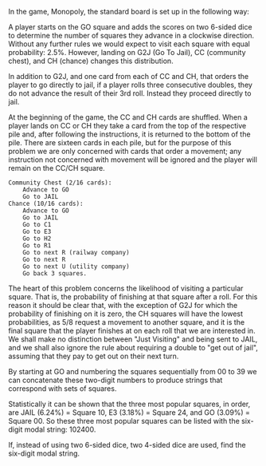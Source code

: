 In the game, Monopoly, the standard board is set up in the following way:

A player starts on the GO square and adds the scores on two 6-sided dice to determine the
number of squares they advance in a clockwise direction. Without any further rules we would
expect to visit each square with equal probability: 2.5%. However, landing on G2J (Go To Jail),
CC (community chest), and CH (chance) changes this distribution.

In addition to G2J, and one card from each of CC and CH, that orders the player to go directly
to jail, if a player rolls three consecutive doubles, they do not advance the result of their
3rd roll. Instead they proceed directly to jail.

At the beginning of the game, the CC and CH cards are shuffled. When a player lands on CC or
CH they take a card from the top of the respective pile and, after following the instructions,
it is returned to the bottom of the pile. There are sixteen cards in each pile, but for the
purpose of this problem we are only concerned with cards that order a movement; any instruction
not concerned with movement will be ignored and the player will remain on the CC/CH square.

    Community Chest (2/16 cards):
        Advance to GO
        Go to JAIL
    Chance (10/16 cards):
        Advance to GO
        Go to JAIL
        Go to C1
        Go to E3
        Go to H2
        Go to R1
        Go to next R (railway company)
        Go to next R
        Go to next U (utility company)
        Go back 3 squares.

The heart of this problem concerns the likelihood of visiting a particular square. That is,
the probability of finishing at that square after a roll. For this reason it should be
clear that, with the exception of G2J for which the probability of finishing on it is zero,
the CH squares will have the lowest probabilities, as 5/8 request a movement to another square,
and it is the final square that the player finishes at on each roll that we are interested in.
We shall make no distinction between "Just Visiting" and being sent to JAIL, and we shall also
ignore the rule about requiring a double to "get out of jail", assuming that they pay to get
out on their next turn.

By starting at GO and numbering the squares sequentially from 00 to 39 we can concatenate these
two-digit numbers to produce strings that correspond with sets of squares.

Statistically it can be shown that the three most popular squares, in order,
are JAIL (6.24%) = Square 10, E3 (3.18%) = Square 24, and GO (3.09%) = Square 00.
So these three most popular squares can be listed with the six-digit modal string: 102400.

If, instead of using two 6-sided dice, two 4-sided dice are used,
find the six-digit modal string.
